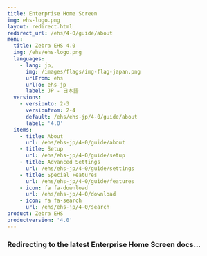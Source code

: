 ```yaml
---
title: Enterprise Home Screen
img: ehs-logo.png
layout: redirect.html
redirect_url: /ehs/4-0/guide/about
menu:
  title: Zebra EHS 4.0
  img: /ehs/ehs-logo.png
  languages:
    - lang: jp,
      img: /images/flags/img-flag-japan.png
      urlFrom: ehs
      urlTo: ehs-jp
      label: JP - 日本語
  versions:
    - versionto: 2-3
      versionfrom: 2-4
      default: /ehs/ehs-jp/4-0/guide/about
      label: '4.0'
  items:
    - title: About
      url: /ehs/ehs-jp/4-0/guide/about
    - title: Setup
      url: /ehs/ehs-jp/4-0/guide/setup
    - title: Advanced Settings
      url: /ehs/ehs-jp/4-0/guide/settings
    - title: Special Features
      url: /ehs/ehs-jp/4-0/guide/features
    - icon: fa fa-download
      url: /ehs/ehs-jp/4-0/download
    - icon: fa fa-search
      url: /ehs/ehs-jp/4-0/search
product: Zebra EHS
productversion: '4.0'
---
```


### Redirecting to the latest Enterprise Home Screen docs...










